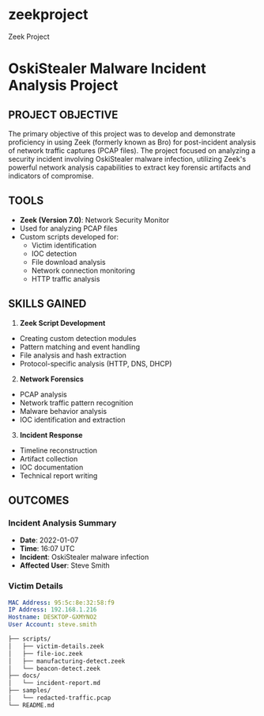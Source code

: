 # zeekproject
Zeek Project
# OskiStealer Malware Incident Analysis Project

## PROJECT OBJECTIVE
The primary objective of this project was to develop and demonstrate proficiency in using Zeek (formerly known as Bro) for post-incident analysis of network traffic captures (PCAP files). The project focused on analyzing a security incident involving OskiStealer malware infection, utilizing Zeek's powerful network analysis capabilities to extract key forensic artifacts and indicators of compromise.

## TOOLS
- **Zeek (Version 7.0)**: Network Security Monitor
 - Used for analyzing PCAP files
 - Custom scripts developed for:
   - Victim identification
   - IOC detection
   - File download analysis
   - Network connection monitoring
   - HTTP traffic analysis
 
## SKILLS GAINED
1. **Zeek Script Development**
  - Creating custom detection modules
  - Pattern matching and event handling
  - File analysis and hash extraction
  - Protocol-specific analysis (HTTP, DNS, DHCP)

2. **Network Forensics**
  - PCAP analysis
  - Network traffic pattern recognition
  - Malware behavior analysis
  - IOC identification and extraction

3. **Incident Response**
  - Timeline reconstruction
  - Artifact collection
  - IOC documentation
  - Technical report writing

## OUTCOMES

### Incident Analysis Summary
- **Date**: 2022-01-07
- **Time**: 16:07 UTC
- **Incident**: OskiStealer malware infection
- **Affected User**: Steve Smith

### Victim Details
```yaml
MAC Address: 95:5c:8e:32:58:f9
IP Address: 192.168.1.216
Hostname: DESKTOP-GXMYNO2
User Account: steve.smith

```
```sh
├── scripts/
│   ├── victim-details.zeek
│   ├── file-ioc.zeek
│   ├── manufacturing-detect.zeek
│   └── beacon-detect.zeek
├── docs/
│   └── incident-report.md
├── samples/
│   └── redacted-traffic.pcap
└── README.md
```
